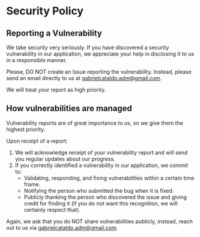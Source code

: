 # Security Policy

## Reporting a Vulnerability

We take security very seriously. If you have discovered a security vulnerability in our application, we appreciate your help in disclosing it to us in a responsible manner.

Please, DO NOT create an Issue reporting the vulnerability. Instead, please send an email directly to us at gabrielcataldo.adm@gmail.com.

We will treat your report as high priority.

## How vulnerabilities are managed

Vulnerability reports are of great importance to us, so we give them the highest priority.

Upon receipt of a report:

1. We will acknowledge receipt of your vulnerability report and will send you regular updates about our progress.
2. If you correctly identified a vulnerability in our application, we commit to:
    - Validating, responding, and fixing vulnerabilities within a certain time frame.
    - Notifying the person who submitted the bug when it is fixed.
    - Publicly thanking the person who discovered the issue and giving credit for finding it (if you do not want this recognition, we will certainly respect that).

Again, we ask that you do NOT share vulnerabilities publicly, instead, reach out to us via gabrielcataldo.adm@gmail.com.

